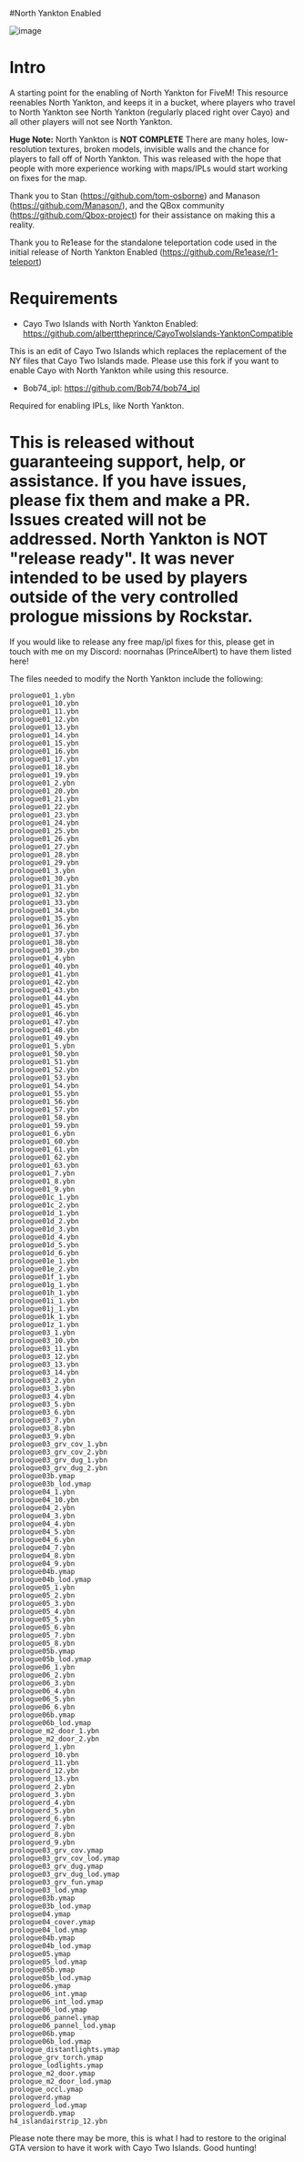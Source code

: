 #North Yankton Enabled

![image](https://github.com/alberttheprince/NorthYankton/assets/85725579/a89131a1-89cb-46ce-b46c-45a5d71ab848)

# Intro

A starting point for the enabling of North Yankton for FiveM! This resource reenables North Yankton, and keeps it in a bucket, where players who travel to North Yankton see North Yankton (regularly placed right over Cayo) and all other players will not see North Yankton.

**Huge Note:** North Yankton is **NOT COMPLETE** There are many holes, low-resolution textures, broken models, invisible walls and the chance for players to fall off of North Yankton. This was released with the hope that people with more experience working with maps/IPLs would start working on fixes for the map.

Thank you to Stan (https://github.com/tom-osborne) and Manason (https://github.com/Manason/), and the QBox community (https://github.com/Qbox-project) for their assistance on making this a reality. 

Thank you to Re1ease for the standalone teleportation code used in the initial release of North Yankton Enabled (https://github.com/Re1ease/r1-teleport)

 # Requirements

- Cayo Two Islands with North Yankton Enabled:  https://github.com/alberttheprince/CayoTwoIslands-YanktonCompatible

This is an edit of Cayo Two Islands which replaces the replacement of the NY files that Cayo Two Islands made. Please use this fork if you want to enable Cayo with North Yankton while using this resource.

- Bob74_ipl: https://github.com/Bob74/bob74_ipl

Required for enabling IPLs, like North Yankton.

# This is released without guaranteeing support, help, or assistance. If you have issues, please fix them and make a PR. Issues created will not be addressed. North Yankton is NOT "release ready". It was never intended to be used by players outside of the very controlled prologue missions by Rockstar. 

If you would like to release any free map/ipl fixes for this, please get in touch with me on my Discord: noornahas (PrinceAlbert) to have them listed here!


The files needed to modify the North Yankton include the following:

```
prologue01_1.ybn
prologue01_10.ybn
prologue01_11.ybn
prologue01_12.ybn
prologue01_13.ybn
prologue01_14.ybn
prologue01_15.ybn
prologue01_16.ybn
prologue01_17.ybn
prologue01_18.ybn
prologue01_19.ybn
prologue01_2.ybn
prologue01_20.ybn
prologue01_21.ybn
prologue01_22.ybn
prologue01_23.ybn
prologue01_24.ybn
prologue01_25.ybn
prologue01_26.ybn
prologue01_27.ybn
prologue01_28.ybn
prologue01_29.ybn
prologue01_3.ybn
prologue01_30.ybn
prologue01_31.ybn
prologue01_32.ybn
prologue01_33.ybn
prologue01_34.ybn
prologue01_35.ybn
prologue01_36.ybn
prologue01_37.ybn
prologue01_38.ybn
prologue01_39.ybn
prologue01_4.ybn
prologue01_40.ybn
prologue01_41.ybn
prologue01_42.ybn
prologue01_43.ybn
prologue01_44.ybn
prologue01_45.ybn
prologue01_46.ybn
prologue01_47.ybn
prologue01_48.ybn
prologue01_49.ybn
prologue01_5.ybn
prologue01_50.ybn
prologue01_51.ybn
prologue01_52.ybn
prologue01_53.ybn
prologue01_54.ybn
prologue01_55.ybn
prologue01_56.ybn
prologue01_57.ybn
prologue01_58.ybn
prologue01_59.ybn
prologue01_6.ybn
prologue01_60.ybn
prologue01_61.ybn
prologue01_62.ybn
prologue01_63.ybn
prologue01_7.ybn
prologue01_8.ybn
prologue01_9.ybn
prologue01c_1.ybn
prologue01c_2.ybn
prologue01d_1.ybn
prologue01d_2.ybn
prologue01d_3.ybn
prologue01d_4.ybn
prologue01d_5.ybn
prologue01d_6.ybn
prologue01e_1.ybn
prologue01e_2.ybn
prologue01f_1.ybn
prologue01g_1.ybn
prologue01h_1.ybn
prologue01i_1.ybn
prologue01j_1.ybn
prologue01k_1.ybn
prologue01z_1.ybn
prologue03_1.ybn
prologue03_10.ybn
prologue03_11.ybn
prologue03_12.ybn
prologue03_13.ybn
prologue03_14.ybn
prologue03_2.ybn
prologue03_3.ybn
prologue03_4.ybn
prologue03_5.ybn
prologue03_6.ybn
prologue03_7.ybn
prologue03_8.ybn
prologue03_9.ybn
prologue03_grv_cov_1.ybn
prologue03_grv_cov_2.ybn
prologue03_grv_dug_1.ybn
prologue03_grv_dug_2.ybn
prologue03b.ymap
prologue03b_lod.ymap
prologue04_1.ybn
prologue04_10.ybn
prologue04_2.ybn
prologue04_3.ybn
prologue04_4.ybn
prologue04_5.ybn
prologue04_6.ybn
prologue04_7.ybn
prologue04_8.ybn
prologue04_9.ybn
prologue04b.ymap
prologue04b_lod.ymap
prologue05_1.ybn
prologue05_2.ybn
prologue05_3.ybn
prologue05_4.ybn
prologue05_5.ybn
prologue05_6.ybn
prologue05_7.ybn
prologue05_8.ybn
prologue05b.ymap
prologue05b_lod.ymap
prologue06_1.ybn
prologue06_2.ybn
prologue06_3.ybn
prologue06_4.ybn
prologue06_5.ybn
prologue06_6.ybn
prologue06b.ymap
prologue06b_lod.ymap
prologue_m2_door_1.ybn
prologue_m2_door_2.ybn
prologuerd_1.ybn
prologuerd_10.ybn
prologuerd_11.ybn
prologuerd_12.ybn
prologuerd_13.ybn
prologuerd_2.ybn
prologuerd_3.ybn
prologuerd_4.ybn
prologuerd_5.ybn
prologuerd_6.ybn
prologuerd_7.ybn
prologuerd_8.ybn
prologuerd_9.ybn
prologue03_grv_cov.ymap
prologue03_grv_cov_lod.ymap
prologue03_grv_dug.ymap
prologue03_grv_dug_lod.ymap
prologue03_grv_fun.ymap
prologue03_lod.ymap
prologue03b.ymap
prologue03b_lod.ymap
prologue04.ymap
prologue04_cover.ymap
prologue04_lod.ymap
prologue04b.ymap
prologue04b_lod.ymap
prologue05.ymap
prologue05_lod.ymap
prologue05b.ymap
prologue05b_lod.ymap
prologue06.ymap
prologue06_int.ymap
prologue06_int_lod.ymap
prologue06_lod.ymap
prologue06_pannel.ymap
prologue06_pannel_lod.ymap
prologue06b.ymap
prologue06b_lod.ymap
prologue_distantlights.ymap
prologue_grv_torch.ymap
prologue_lodlights.ymap
prologue_m2_door.ymap
prologue_m2_door_lod.ymap
prologue_occl.ymap
prologuerd.ymap
prologuerd_lod.ymap
prologuerdb.ymap
h4_islandairstrip_12.ybn
```

Please note there may be more, this is what I had to restore to the original GTA version to have it work with Cayo Two Islands. Good hunting!
